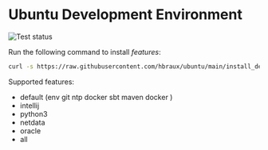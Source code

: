 # Ubuntu Development Environment


![Test status](https://github.com/hbraux/ubuntu/workflows/test/badge.svg)

Run the following command to install *features*:
```sh
curl -s https://raw.githubusercontent.com/hbraux/ubuntu/main/install_desktop.sh | bash -s FEATURE ...
```

Supported features:
* default (env git ntp docker sbt maven docker )
* intellij
* python3
* netdata
* oracle
* all
